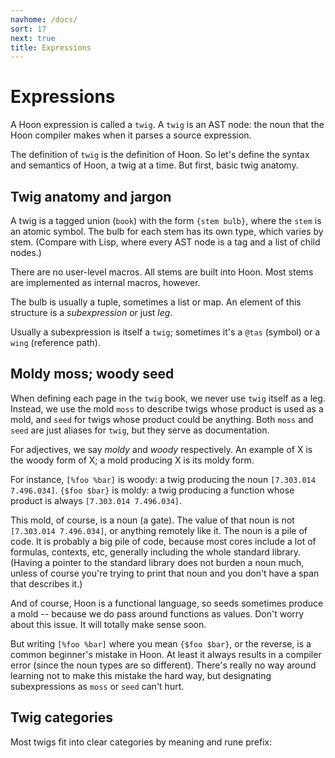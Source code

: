 ```yaml
---
navhome: /docs/
sort: 17
next: true
title: Expressions
---
```


# Expressions

A Hoon expression is called a `twig`.  A `twig` is an AST node:
the noun that the Hoon compiler makes when it parses a source
expression.

The definition of `twig` is the definition of Hoon.  So let's
define the syntax and semantics of Hoon, a twig at a time.  But
first, basic twig anatomy.

## Twig anatomy and jargon

A twig is a tagged union (`book`) with the form `{stem bulb}`,
where the `stem` is an atomic symbol.  The bulb for each stem has
its own type, which varies by stem.  (Compare with Lisp, where
every AST node is a tag and a list of child nodes.)

There are no user-level macros.  All stems are built into Hoon.
Most stems are implemented as internal macros, however.

The bulb is usually a tuple, sometimes a list or map.  An element
of this structure is a *subexpression* or just *leg*.

Usually a subexpression is itself a `twig`; sometimes it's a
`@tas` (symbol) or a `wing` (reference path).

## Moldy moss; woody seed

When defining each page in the `twig` book, we never use `twig`
itself as a leg.  Instead, we use the mold `moss` to describe
twigs whose product is used as a mold, and `seed` for twigs whose
product could be anything.  Both `moss` and `seed` are just
aliases for `twig`, but they serve as documentation.

For adjectives, we say *moldy* and *woody* respectively.  An
example of X is the woody form of X; a mold producing X is its
moldy form.

For instance, `[%foo %bar]` is woody: a twig producing the noun
`[7.303.014 7.496.034]`.  `{$foo $bar}` is moldy: a twig
producing a function whose product is always `[7.303.014
7.496.034]`.

This mold, of course, is a noun (a gate).  The value of that noun
is not `[7.303.014 7.496.034]`, or anything remotely like it.
The noun is a pile of code.  It is probably a big pile of code,
because most cores include a lot of formulas, contexts, etc,
generally including the whole standard library.  (Having a
pointer to the standard library does not burden a noun much,
unless of course you're trying to print that noun and you don't
have a span that describes it.)

And of course, Hoon is a functional language, so seeds sometimes
produce a mold -- because we do pass around functions as values.
Don't worry about this issue.  It will totally make sense soon.

But writing `[%foo %bar]` where you mean `{$foo $bar}`, or the
reverse, is a common beginner's mistake in Hoon.  At least it
always results in a compiler error (since the noun types are so
different).  There's really no way around learning not to make
this mistake the hard way, but designating subexpressions as
`moss` or `seed` can't hurt.

## Twig categories

Most twigs fit into clear categories by meaning and rune prefix:

<div><list/></div>
